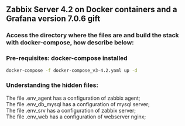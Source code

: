 ## Zabbix Server 4.2 on Docker containers and a Grafana version 7.0.6 gift
### Access the directory where the files are and build the stack with docker-compose, how describe below:
### Pre-requisites: docker-compose installed 

```sh
docker-compose -f docker-compose_v3-4.2.yaml up -d  
```

### Understanding the hidden files:

The file .env_agent has a configuration of zabbix agent; <br>
The file .env_db_mysql has a configuration of mysql server; <br>
The file .env_srv has a configuration of zabbix server; <br>
The file .env_web has a configuration of webserver nginx; <br>
